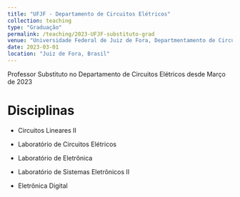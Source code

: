 ```yaml
---
title: "UFJF - Departamento de Circuitos Elétricos"
collection: teaching
type: "Graduação"
permalink: /teaching/2023-UFJF-substituto-grad
venue: "Universidade Federal de Juiz de Fora, Departmentamento de Circuitos Elétricos"
date: 2023-03-01
location: "Juiz de Fora, Brasil"
---
```


Professor Substituto no Departamento de Circuitos Elétricos desde Março de 2023

Disciplinas
======
* Circuitos Lineares II

* Laboratório de Circuitos Elétricos

* Laboratório de Eletrônica

* Laboratório de Sistemas Eletrônicos II

* Eletrônica Digital


